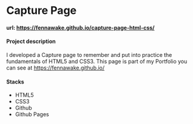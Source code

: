 # Capture Page

#### url: https://fennawake.github.io/capture-page-html-css/

#### Project description

I developed a Capture page to remember and put into practice the fundamentals of HTML5 and CSS3. This page is part of my Portfolio you can see at https://fennawake.github.io/

#### Stacks

- HTML5
- CSS3
- Github
- Github Pages
